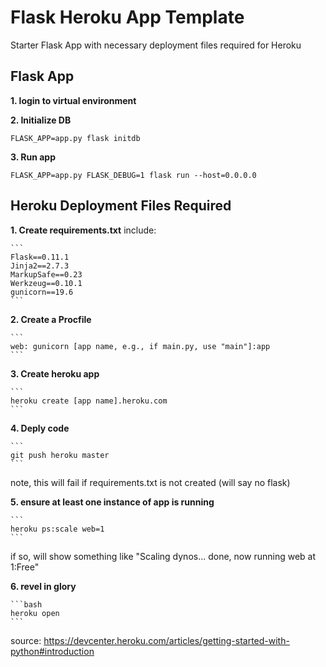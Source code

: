 # Flask Heroku App Template

Starter Flask App with necessary deployment files required for Heroku

## Flask App

**1. login to virtual environment**


**2. Initialize DB**
```
FLASK_APP=app.py flask initdb
```

**3. Run app**
```
FLASK_APP=app.py FLASK_DEBUG=1 flask run --host=0.0.0.0
```


## Heroku Deployment Files Required
**1. Create requirements.txt**
include: 
	
	```
	Flask==0.11.1
	Jinja2==2.7.3
	MarkupSafe==0.23
	Werkzeug==0.10.1
	gunicorn==19.6
	```

**2. Create a Procfile**

	```
	web: gunicorn [app name, e.g., if main.py, use "main"]:app
	```

**3. Create heroku app**

	```
	heroku create [app name].heroku.com
	```

**4. Deply code**

	```
	git push heroku master
	```	
note, this will fail if requirements.txt is not created (will say no flask)

**5. ensure at least one instance of app is running**

	```
	heroku ps:scale web=1
	```	
if so, will show something like "Scaling dynos... done, now running web at 1:Free"

**6. revel in glory**

	```bash
	heroku open
	```

source: https://devcenter.heroku.com/articles/getting-started-with-python#introduction